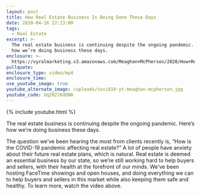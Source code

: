 ```yaml
---
layout: post
title: How Real Estate Business Is Being Done These Days
date: 2020-04-16 22:13:00
tags:
  - Real Estate
excerpt: >-
  The real estate business is continuing despite the ongoing pandemic. Here’s
  how we’re doing business these days.
enclosure: >-
  https://vyralmarketing.s3.amazonaws.com/Meaghan+McPherson/2020/How+Real+Estate+Business+Is+Being+Done+These+Days.mp4
pullquote:
enclosure_type: video/mp4
enclosure_time:
use_youtube_image: true
youtube_alternate_image: /uploads/covid19-yt-meaghan-mcpherson.jpg
youtube_code: UqIR2lKdQNA
---
```


{% include youtube.html %}

The real estate business is continuing despite the ongoing pandemic. Here’s how we’re doing business these days.

The question we’ve been hearing the most from clients recently is, “How is the COVID-19 pandemic affecting real estate?” A lot of people have anxiety about their future real estate plans, which is natural. Real estate is deemed an essential business by our state, so we’re still working hard to help buyers and sellers, with their health at the forefront of our minds. We’ve been hosting FaceTime showings and open houses, and doing everything we can to help buyers and sellers in this market while also keeping them safe and healthy. To learn more, watch the video above.